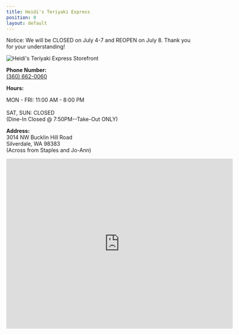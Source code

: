 ```yaml
---
title: Heidi's Teriyaki Express
position: 0
layout: default
---
```


<p>Notice: We will be CLOSED on July 4-7 and REOPEN on July 8. Thank you for your understanding!</p>

![Heidi's Teriyaki Express Storefront](/uploads/storefront.jpg)
 
<p><b>Phone Number:</b> <br/><a href="360-662-0060">(360) 662-0060</a><br/></p>

<p><b>Hours:</b><br/>

MON - FRI: 11:00 AM - 8:00 PM<br/>  
SAT, SUN: CLOSED<br/> 
(Dine-In Closed @ 7:50PM--Take-Out ONLY)<br/>
<p/>
  
<p><b>Address:</b><br/>
3014 NW Bucklin Hill Road<br/>
Silverdale, WA 98383<br/>
(Across from Staples and Jo-Ann)<br/>
</p>

<iframe src="https://www.google.com/maps/embed?pb=!1m14!1m8!1m3!1d2687.7072222787433!2d-122.6919667!3d47.651256!3m2!1i1024!2i768!4f13.1!3m3!1m2!1s0x54903a9432099a4b%3A0x88500a0880d8fef4!2sHeidi&#39;s%20Teriyaki%20Express!5e0!3m2!1sen!2sus!4v1728772390436!5m2!1sen!2sus" width="600" height="450" style="border:0;" allowfullscreen="" loading="lazy" referrerpolicy="no-referrer-when-downgrade"></iframe>
  
<script>alert("Hello! We will be closed on July 4-7 and reopen on July 8. Thank you for your understanding!")</script>
